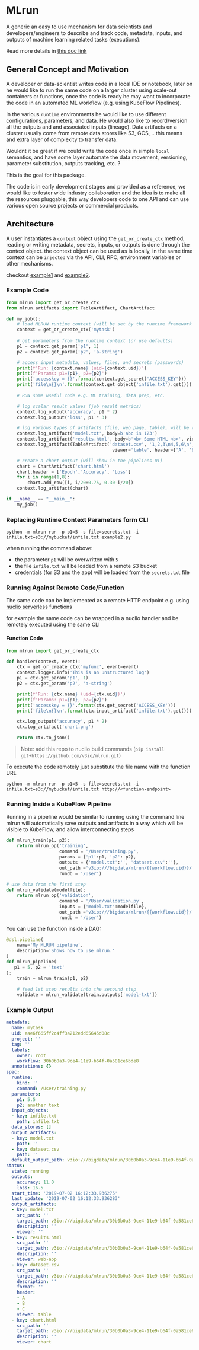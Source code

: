 # MLrun
A generic an easy to use mechanism for data scientists and developers/engineers to describe and track code, metadata, 
inputs, and outputs of machine learning related tasks (executions).

Read more details in [this doc link](https://docs.google.com/document/d/1JRoWx4X7ld3fzQtdTGVIbcZx-5HzlYmkFiQz6ei8izE/edit?usp=sharing)

## General Concept and Motivation

A developer or data-scientist writes code in a local IDE or notebook, later on he would 
like to run the same code on a larger cluster using scale-out containers or functions, 
once the code is ready he may want to incorporate the code in an automated ML workflow 
(e.g. using KubeFlow Pipelines).

In the various `runtime` environments he would like to use different configurations, parameters, and data.
He would also like to record/version all the outputs and and associated inputs (lineage).
Data artifacts on a cluster usually come from remote data stores like S3, GCS, 
.. this means and extra layer of complexity to transfer data.

Wouldnt it be great if we could write the code once in simple `local` semantics, and have some layer automate the 
data movement, versioning, parameter substitution, outputs tracking, etc. ?

This is the goal for this package.

The code is in early development stages and provided as a reference, we would like to foster wide industry collaboration 
and the idea is to make all the resources pluggable, this way developers code to one API and can use various open source projects or commercial products.     

## Architecture

A user instantiates a `context` object using the `get_or_create_ctx` method, reading or writing metadata, secrets, inputs, 
or outputs is done through the context object. the context object can be used as is locally, 
in the same time context can be `injected` via the API, CLI, RPC, environment variables or other mechanisms.

checkout [example1](example1.py) and [example2](example2.py).

### Example Code

```python
from mlrun import get_or_create_ctx
from mlrun.artifacts import TableArtifact, ChartArtifact

def my_job():
    # load MLRUN runtime context (will be set by the runtime framework e.g. KubeFlow)
    context = get_or_create_ctx('mytask')
    
    # get parameters from the runtime context (or use defaults)
    p1 = context.get_param('p1', 1)
    p2 = context.get_param('p2', 'a-string')

    # access input metadata, values, files, and secrets (passwords)
    print(f'Run: {context.name} (uid={context.uid})')
    print(f'Params: p1={p1}, p2={p2}')
    print('accesskey = {}'.format(context.get_secret('ACCESS_KEY')))
    print('file\n{}\n'.format(context.get_object('infile.txt').get()))
    
    # RUN some useful code e.g. ML training, data prep, etc.

    # log scalar result values (job result metrics)
    context.log_output('accuracy', p1 * 2)
    context.log_output('loss', p1 * 3)

    # log various types of artifacts (file, web page, table), will be versioned and visible in the UI
    context.log_artifact('model.txt', body=b'abc is 123')
    context.log_artifact('results.html', body=b'<b> Some HTML <b>', viewer='web-app')
    context.log_artifact(TableArtifact('dataset.csv', '1,2,3\n4,5,6\n',
                                        viewer='table', header=['A', 'B', 'C']))

    # create a chart output (will show in the pipelines UI)
    chart = ChartArtifact('chart.html')
    chart.header = ['Epoch','Accuracy', 'Loss']
    for i in range(1,8):
        chart.add_row([i, i/20+0.75, 0.30-i/20])
    context.log_artifact(chart)

if __name__ == "__main__":
    my_job()
```

### Replacing Runtime Context Parameters form CLI

`python -m mlrun run -p p1=5 -s file=secrets.txt -i infile.txt=s3://mybucket/infile.txt example2.py`

when running the command above:
* the parameter `p1` will be overwritten with `5`
* the file `infile.txt` will be loaded from a remote S3 bucket
* credentials (for S3 and the app) will be loaded from the `secrets.txt` file

### Running Against Remote Code/Function

The same code can be implemented as a remote HTTP endpoint e.g. using [nuclio serverless](https://github.com/nuclio/nuclio) functions

for example the same code can be wrapped in a nuclio handler and be remotely executed using the same CLI

#### Function Code

```python
from mlrun import get_or_create_ctx

def handler(context, event):
    ctx = get_or_create_ctx('myfunc', event=event)
    context.logger.info('This is an unstructured log')
    p1 = ctx.get_param('p1', 1)
    p2 = ctx.get_param('p2', 'a-string')

    print(f'Run: {ctx.name} (uid={ctx.uid})')
    print(f'Params: p1={p1}, p2={p2}')
    print('accesskey = {}'.format(ctx.get_secret('ACCESS_KEY')))
    print('file\n{}\n'.format(ctx.input_artifact('infile.txt').get()))

    ctx.log_output('accuracy', p1 * 2)
    ctx.log_artifact('chart.png')

    return ctx.to_json()
```

> Note: add this repo to nuclio build commands (`pip install git+https://github.com/v3io/mlrun.git`)

To execute the code remotely just substitute the file name with the function URL

`python -m mlrun run -p p1=5 -s file=secrets.txt -i infile.txt=s3://mybucket/infile.txt http://<function-endpoint>`

### Running Inside a KubeFlow Pipeline

Running in a pipeline would be similar to running using the command line
mlrun will automatically save outputs and artifacts in a way which will be visible to KubeFlow, and allow interconnecting steps

```python
def mlrun_train(p1, p2):
    return mlrun_op('training', 
                    command = '/User/training.py', 
                    params = {'p1':p1, 'p2': p2},
                    outputs = {'model.txt':'', 'dataset.csv':''},
                    out_path ='v3io:///bigdata/mlrun/{{workflow.uid}}/',
                    rundb = '/User')
                    
# use data from the first step
def mlrun_validate(modelfile):
    return mlrun_op('validation', 
                    command = '/User/validation.py', 
                    inputs = {'model.txt':modelfile},
                    out_path ='v3io:///bigdata/mlrun/{{workflow.uid}}/',
                    rundb = '/User')
```

You can use the function inside a DAG:

```python
@dsl.pipeline(
    name='My MLRUN pipeline',
    description='Shows how to use mlrun.'
)
def mlrun_pipeline(
   p1 = 5, p2 = 'text'
):
    train = mlrun_train(p1, p2)
    
    # feed 1st step results into the secound step
    validate = mlrun_validate(train.outputs['model-txt'])
```

### Example Output

```yaml
metadata:
  name: mytask
  uid: eae6f665ff2c4ff3a212edd65645d08c
  project: ''
  tag: ''
  labels:
    owner: root
    workflow: 30b0b0a3-9ce4-11e9-b64f-0a581ce6bde8
  annotations: {}
spec:
  runtime:
    kind: ''
    command: /User/training.py
  parameters:
    p1: 5.5
    p2: another text
  input_objects:
  - key: infile.txt
    path: infile.txt
  data_stores: []
  output_artifacts:
  - key: model.txt
    path: ''
  - key: dataset.csv
    path: ''
  default_output_path: v3io:///bigdata/mlrun/30b0b0a3-9ce4-11e9-b64f-0a581ce6bde8/
status:
  state: running
  outputs:
    accuracy: 11.0
    loss: 16.5
  start_time: '2019-07-02 16:12:33.936275'
  last_update: '2019-07-02 16:12:33.936283'
  output_artifacts:
  - key: model.txt
    src_path: ''
    target_path: v3io:///bigdata/mlrun/30b0b0a3-9ce4-11e9-b64f-0a581ce6bde8/model.txt
    description: ''
    viewer: ''
  - key: results.html
    src_path: ''
    target_path: v3io:///bigdata/mlrun/30b0b0a3-9ce4-11e9-b64f-0a581ce6bde8/results.html
    description: ''
    viewer: web-app
  - key: dataset.csv
    src_path: ''
    target_path: v3io:///bigdata/mlrun/30b0b0a3-9ce4-11e9-b64f-0a581ce6bde8/dataset.csv
    description: ''
    format: ''
    header:
    - A
    - B
    - C
    viewer: table
  - key: chart.html
    src_path: ''
    target_path: v3io:///bigdata/mlrun/30b0b0a3-9ce4-11e9-b64f-0a581ce6bde8/chart.html
    description: ''
    viewer: chart
```